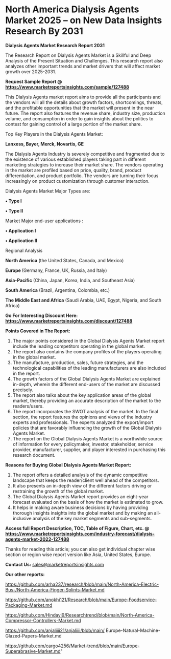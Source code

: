 # North America Dialysis Agents Market 2025 – on New Data Insights Research By 2031

<strong>Dialysis Agents Market Research Report 2031</strong>

The Research Report on Dialysis Agents Market is a Skillful and Deep Analysis of the Present Situation and Challenges. This research report also analyzes other important trends and market drivers that will affect market growth over 2025-2031.

<strong>Request Sample Report @ <a href=https://www.marketreportsinsights.com/sample/127488>https://www.marketreportsinsights.com/sample/127488</a></strong>

This Dialysis Agents market report aims to provide all the participants and the vendors will all the details about growth factors, shortcomings, threats, and the profitable opportunities that the market will present in the near future. The report also features the revenue share, industry size, production volume, and consumption in order to gain insights about the politics to contest for gaining control of a large portion of the market share.

Top Key Players in the Dialysis Agents Market:

<strong>Lanxess, Bayer, Merck, Novartis, GE</strong>

The Dialysis Agents Industry is severely competitive and fragmented due to the existence of various established players taking part in different marketing strategies to increase their market share. The vendors operating in the market are profiled based on price, quality, brand, product differentiation, and product portfolio. The vendors are turning their focus increasingly on product customization through customer interaction.

Dialysis Agents Market Major Types are:

<strong>• Type I

• Type II</strong>

Market Major end-user applications :

<strong>• Application I

• Application II</strong>

Regional Analysis

</u><strong><b>North America</b></strong> (the United States, Canada, and Mexico)

<strong><b>Europe </b></strong>(Germany, France, UK, Russia, and Italy)

<strong><b>Asia-Pacific</b></strong> (China, Japan, Korea, India, and Southeast Asia)

<strong><b>South America</b></strong> (Brazil, Argentina, Colombia, etc.)

<strong><b>The Middle East and Africa</b></strong> (Saudi Arabia, UAE, Egypt, Nigeria, and South Africa)

<strong>Go For Interesting Discount Here: <a href=https://www.marketreportsinsights.com/discount/127488>https://www.marketreportsinsights.com/discount/127488</a></strong>

<strong>Points Covered in The Report:</strong>
<ol>
  <li>The major points considered in the Global Dialysis Agents Market report include the leading competitors operating in the global market.</li>
  <li>The report also contains the company profiles of the players operating in the global market.</li>
  <li>The manufacture, production, sales, future strategies, and the technological capabilities of the leading manufacturers are also included in the report.</li>
  <li>The growth factors of the Global Dialysis Agents Market are explained in-depth, wherein the different end-users of the market are discussed precisely.</li>
  <li>The report also talks about the key application areas of the global market, thereby providing an accurate description of the market to the readers/users.</li>
  <li>The report incorporates the SWOT analysis of the market. In the final section, the report features the opinions and views of the industry experts and professionals. The experts analyzed the export/import policies that are favorably influencing the growth of the Global Dialysis Agents Market.</li>
  <li>The report on the Global Dialysis Agents Market is a worthwhile source of information for every policymaker, investor, stakeholder, service provider, manufacturer, supplier, and player interested in purchasing this research document.</li>
</ol>
<strong>Reasons for Buying Global Dialysis Agents Market Report:</strong>

<ol>
  <li>The report offers a detailed analysis of the dynamic competitive landscape that keeps the reader/client well ahead of the competitors.</li>
  <li>It also presents an in-depth view of the different factors driving or restraining the growth of the global market.</li>
  <li>The Global Dialysis Agents Market report provides an eight-year forecast evaluated on the basis of how the market is estimated to grow.</li>
  <li>It helps in making aware business decisions by having providing thorough insights insights into the global market and by making an all-inclusive analysis of the key market segments and sub-segments.</li>
</ol>
<strong>Access full Report Description, TOC, Table of Figure, Chart, etc. @ <a href=https://www.marketreportsinsights.com/industry-forecast/dialysis-agents-market-2022-127488>https://www.marketreportsinsights.com/industry-forecast/dialysis-agents-market-2022-127488</a></strong>


Thanks for reading this article; you can also get individual chapter wise section or region wise report version like Asia, United States, Europe.

<strong>Contact Us:</strong>
sales@marketreportsinsights.com

<strong>Our other reports:</strong>

<a href=https://github.com/arha237/research/blob/main/North-America-Electric-Bus-/North-America-Finger-Splints-Market.md>https://github.com/arha237/research/blob/main/North-America-Electric-Bus-/North-America-Finger-Splints-Market.md</a>

<a href=https://github.com/anokhi121/Research/blob/main/Europe-Foodservice-Packaging-Market.md>https://github.com/anokhi121/Research/blob/main/Europe-Foodservice-Packaging-Market.md</a>

<a href=https://github.com/Hindavi9/Researchtrend/blob/main/North-America-Compressor-Controllers-Market.md>https://github.com/Hindavi9/Researchtrend/blob/main/North-America-Compressor-Controllers-Market.md</a>

<a href=https://github.com/anjaliiii21/anjaliiii/blob/main/ Europe-Natural-Machine-Glazed-Papers-Market.md>https://github.com/anjaliiii21/anjaliiii/blob/main/ Europe-Natural-Machine-Glazed-Papers-Market.md</a>

<a href=https://github.com/cargo4256/Market-trend/blob/main/Europe-Superabrasive-Market.md>https://github.com/cargo4256/Market-trend/blob/main/Europe-Superabrasive-Market.md</a>"
